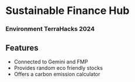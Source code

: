 # Sustainable Finance Hub
### Environment TerraHacks 2024
## Features
- Connected to Gemini and FMP
- Provides random eco friendly stocks
- Offers a carbon emission calculator
